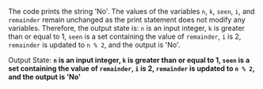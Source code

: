 The code prints the string 'No'. The values of the variables `n`, `k`, `seen`, `i`, and `remainder` remain unchanged as the print statement does not modify any variables. Therefore, the output state is: `n` is an input integer, `k` is greater than or equal to 1, `seen` is a set containing the value of `remainder`, `i` is 2, `remainder` is updated to `n % 2`, and the output is 'No'.

Output State: **`n` is an input integer, `k` is greater than or equal to 1, `seen` is a set containing the value of `remainder`, `i` is 2, `remainder` is updated to `n % 2`, and the output is 'No'**